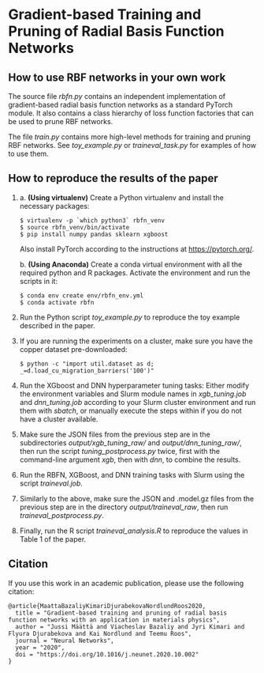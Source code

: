 # Gradient-based Training and Pruning of Radial Basis Function Networks

## How to use RBF networks in your own work

The source file *rbfn.py* contains an independent implementation of
gradient-based radial basis function networks as a standard
PyTorch module. It also contains a class hierarchy of loss function
factories that can be used to prune RBF networks.

The file *train.py* contains more high-level methods for training
and pruning RBF networks. See *toy_example.py* or *traineval_task.py*
for examples of how to use them.

## How to reproduce the results of the paper

1.
    a. **(Using virtualenv)** Create a Python virtualenv and install the
    necessary packages:
    ````
   $ virtualenv -p `which python3` rbfn_venv
   $ source rbfn_venv/bin/activate
   $ pip install numpy pandas sklearn xgboost
    ````
    Also install PyTorch according to the instructions at
    <https://pytorch.org/>.

    b. **(Using Anaconda)** Create a conda virtual environment with all the
    required python and R packages. Activate the environment and run the scripts
    in it:
     ````
   $ conda env create env/rbfn_env.yml
   $ conda activate rbfn
     ````
2. Run the Python script *toy_example.py* to reproduce the toy example
   described in the paper.
3. If you are running the experiments on a cluster, make sure you have the
   copper dataset pre-downloaded:
   ````
   $ python -c "import util.dataset as d; _=d.load_cu_migration_barriers('100')"
   ````
4. Run the XGboost and DNN hyperparameter tuning tasks: Either modify the
   environment variables and Slurm module names in *xgb_tuning.job* and
   *dnn_tuning.job* according to your Slurm cluster environment and run them
   with *sbatch*, or manually execute the steps within if you do not have a
   cluster available.
5. Make sure the JSON files from the previous step are in the subdirectories
   *output/xgb_tuning_raw/* and *output/dnn_tuning_raw/*, then run the script
   *tuning_postprocess.py* twice, first with the command-line argument *xgb*,
   then with *dnn*, to combine the results.
6. Run the RBFN, XGBoost, and DNN training tasks with Slurm using the script
   *traineval.job*.
7. Similarly to the above, make sure the JSON and .model.gz files from the
   previous step are in the directory *output/traineval_raw*, then run
   *traineval_postprocess.py*.
8. Finally, run the R script *traineval_analysis.R* to reproduce the
   values in Table 1 of the paper.

## Citation

If you use this work in an academic publication,
please use the following citation:

````
@article{MaattaBazaliyKimariDjurabekovaNordlundRoos2020,
  title = "Gradient-based training and pruning of radial basis function networks with an application in materials physics",
  author = "Jussi Määttä and Viacheslav Bazaliy and Jyri Kimari and Flyura Djurabekova and Kai Nordlund and Teemu Roos",
  journal = "Neural Networks",
  year = "2020",
  doi = "https://doi.org/10.1016/j.neunet.2020.10.002"
}
````
